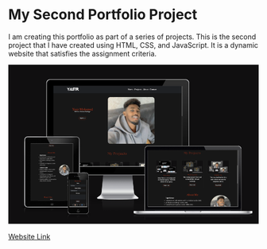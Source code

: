 # My Second Portfolio Project

I am creating this portfolio as part of a series of projects. This is the second project that I have created using HTML, CSS, and JavaScript. It is a dynamic website that satisfies the assignment criteria.

![MockUp](assets/docs/Mockup.png)


<a href="https://yasirwiifto.github.io/My-Second-Portfolio/index.html">Website Link</a>